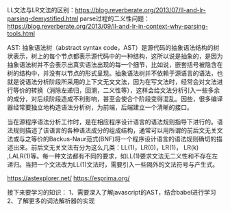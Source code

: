 LL文法与LR文法的区别：https://blog.reverberate.org/2013/07/ll-and-lr-parsing-demystified.html
parse过程的二义性问题： https://blog.reverberate.org/2013/09/ll-and-lr-in-context-why-parsing-tools.html

AST:
抽象语法树（abstract syntax code，AST）是源代码的抽象语法结构的树状表示，树上的每个节点都表示源代码中的一种结构，这所以说是抽象的，是因为抽象语法树并不会表示出真实语法出现的每一个细节，比如说，嵌套括号被隐含在树的结构中，并没有以节点的形式呈现。抽象语法树并不依赖于源语言的语法，也就是说语法分析阶段所采用的上下文无文文法，因为在写文法时，经常会对文法进行等价的转换（消除左递归，回溯，二义性等），这样会给文法分析引入一些多余的成分，对后续阶段造成不利影响，甚至会使合个阶段变得混乱。因些，很多编译器经常要独立地构造语法分析树，为前端，后端建立一个清晰的接口。

当在源程序语法分析工作时，是在相应程序设计语言的语法规则指导下进行的。语法规则描述了该语言的各种语法成分的组成结构，通常可以用所谓的前后文无关文法或与之等价的Backus-Naur范式(BNF)将一个程序设计语言的语法规则确切的描述出来。前后文无关文法有分为这么几类：LL(1)，LR(0)，LR(1)， LR(k) ,LALR(1)等。每一种文法都有不同的要求，如LL(1)要求文法无二义性和不存在左递归。当把一个文法改为LL(1)文法时，需要引入一些隔外的文法符号与产生式。

https://astexplorer.net/
https://esprima.org/

接下来要学习的知识：
1、需要深入了解javascript的AST，结合babel进行学习
2、了解更多的词法解析器的实现